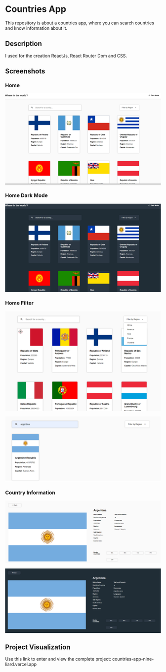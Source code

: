 # Countries App

This repository is about a countries app, where you can search countries and know information about it.

## Description

I used for the creation ReactJs, React Router Dom and CSS.

## Screenshots

### Home

![](imanG/portada-1.png)

### Home Dark Mode

![](imanG/portada-2.png)

### Home Filter

![](imanG/filter.png)

![](imanG/portada-5.png)

### Country Information

![](imanG/portada-6.png)

![](imanG/portada-7.png)

## Project Visualization

Use this link to enter and view the complete project: countries-app-nine-liard.vercel.app